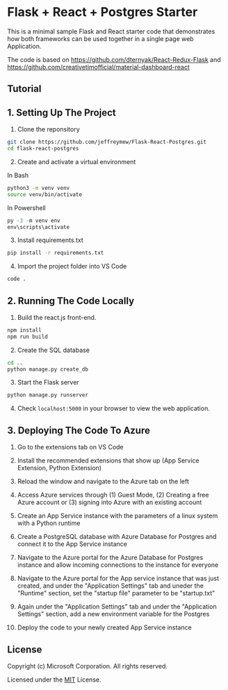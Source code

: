 # Flask + React + Postgres Starter 

This is a minimal sample Flask and React starter code that demonstrates how both frameworks can be used together in a single page web Application.

The code is based on https://github.com/dternyak/React-Redux-Flask and https://github.com/creativetimofficial/material-dashboard-react

## Tutorial

## 1. Setting Up The Project

1. Clone the reponsitory
```bash
git clone https://github.com/jeffreymew/Flask-React-Postgres.git
cd flask-react-postgres
```

2. Create and activate a virtual environment

In Bash
```bash
python3 -m venv venv
source venv/bin/activate
```

In Powershell
```Powershell
py -3 -m venv env
env\scripts\activate
```

3. Install requirements.txt
```bash
pip install -r requirements.txt
```

4. Import the project folder into VS Code
```bash
code .
```

## 2. Running The Code Locally

1. Build the react.js front-end.
```bash
npm install
npm run build
```
2. Create the SQL database
```bash
cd ..
python manage.py create_db
```
3. Start the Flask server
```bash
python manage.py runserver
```
4. Check ```localhost:5000``` in your browser to view the web application.

## 3. Deploying The Code To Azure

1. Go to the extensions tab on VS Code

2. Install the recommended extensions that show up (App Service Extension, Python Extension)

3. Reload the window and navigate to the Azure tab on the left

4. Access Azure services through (1) Guest Mode, (2) Creating a free Azure account or (3) signing into Azure with an existing account

5. Create an App Service instance with the parameters of a linux system with a Python runtime

6. Create a PostgreSQL database with Azure Database for Postgres and connect it to the App Service instance

7. Navigate to the Azure portal for the Azure Database for Postgres instance and allow incoming connections to the instance for everyone 

8. Navigate to the Azure portal for the App service instance that was just created, and under the "Application Settings" tab and uneder the "Runtime" section, set the "startup file" parameter to be "startup.txt"

9. Again under the "Application Settings" tab and under the "Application Settings" section, add a new environment variable for the Postgres 

10. Deploy the code to your newly created App Service instance

## License

Copyright (c) Microsoft Corporation. All rights reserved.

Licensed under the [MIT](LICENSE.txt) License.

